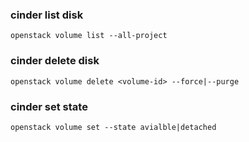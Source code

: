 ### cinder list disk 
```
openstack volume list --all-project
```

### cinder delete disk
```
openstack volume delete <volume-id> --force|--purge
```

### cinder set state
```
openstack volume set --state avialble|detached
```